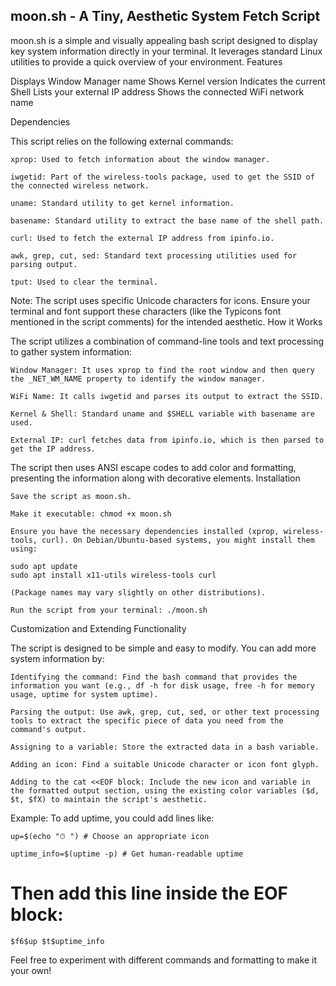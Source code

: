 ## moon.sh - A Tiny, Aesthetic System Fetch Script

moon.sh is a simple and visually appealing bash script designed to display key system information directly in your terminal. It leverages standard Linux utilities to provide a quick overview of your environment.
Features

Displays Window Manager name
Shows Kernel version
Indicates the current Shell
Lists your external IP address
Shows the connected WiFi network name


Dependencies

This script relies on the following external commands:

    xprop: Used to fetch information about the window manager.

    iwgetid: Part of the wireless-tools package, used to get the SSID of the connected wireless network.

    uname: Standard utility to get kernel information.

    basename: Standard utility to extract the base name of the shell path.

    curl: Used to fetch the external IP address from ipinfo.io.

    awk, grep, cut, sed: Standard text processing utilities used for parsing output.

    tput: Used to clear the terminal.

Note: The script uses specific Unicode characters for icons. Ensure your terminal and font support these characters (like the Typicons font mentioned in the script comments) for the intended aesthetic.
How it Works

The script utilizes a combination of command-line tools and text processing to gather system information:

    Window Manager: It uses xprop to find the root window and then query the _NET_WM_NAME property to identify the window manager.

    WiFi Name: It calls iwgetid and parses its output to extract the SSID.

    Kernel & Shell: Standard uname and $SHELL variable with basename are used.

    External IP: curl fetches data from ipinfo.io, which is then parsed to get the IP address.

The script then uses ANSI escape codes to add color and formatting, presenting the information along with decorative elements.
Installation

    Save the script as moon.sh.

    Make it executable: chmod +x moon.sh

    Ensure you have the necessary dependencies installed (xprop, wireless-tools, curl). On Debian/Ubuntu-based systems, you might install them using:

    sudo apt update
    sudo apt install x11-utils wireless-tools curl

    (Package names may vary slightly on other distributions).

    Run the script from your terminal: ./moon.sh

Customization and Extending Functionality

The script is designed to be simple and easy to modify. You can add more system information by:

    Identifying the command: Find the bash command that provides the information you want (e.g., df -h for disk usage, free -h for memory usage, uptime for system uptime).

    Parsing the output: Use awk, grep, cut, sed, or other text processing tools to extract the specific piece of data you need from the command's output.

    Assigning to a variable: Store the extracted data in a bash variable.

    Adding an icon: Find a suitable Unicode character or icon font glyph.

    Adding to the cat <<EOF block: Include the new icon and variable in the formatted output section, using the existing color variables ($d, $t, $fX) to maintain the script's aesthetic.

Example: To add uptime, you could add lines like:

`up=$(echo "⏱ ") # Choose an appropriate icon`

`uptime_info=$(uptime -p) # Get human-readable uptime`

# Then add this line inside the EOF block:
    $f6$up $t$uptime_info

Feel free to experiment with different commands and formatting to make it your own!

